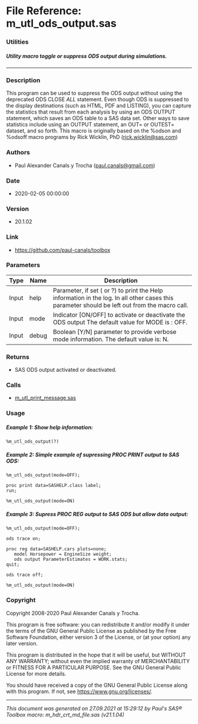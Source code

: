 # File Reference: m_utl_ods_output.sas

### Utilities

##### Utility macro toggle or suppress ODS output during simulations.

***

### Description
This program can be used to suppress the ODS output without using the deprecated ODS CLOSE _ALL_ statement. Even though ODS is suppressed to the display destinations (such as HTML, PDF and LISTING), you can capture the statistics that result from each analysis by using an ODS OUTPUT statement, which saves an ODS table to a SAS data set. Other ways to save statistics include using an OUTPUT statement, an OUT= or OUTEST= dataset, and so forth. This macro is originally based on the %odson and %odsoff macro programs by Rick Wicklin, PhD (rick.wicklin@sas.com)

### Authors
* Paul Alexander Canals y Trocha (paul.canals@gmail.com)

### Date
* 2020-02-05 00:00:00

### Version
* 20.1.02

### Link
* https://github.com/paul-canals/toolbox

### Parameters
| Type | Name | Description |
| ---- | ---- | ----------- |
| Input | help | Parameter, if set ( or ?) to print the Help information in the log. In all other cases this parameter should be left out from the macro call. |
| Input | mode | Indicator [ON/OFF] to activate or deactivate the ODS output The default value for MODE is : OFF. |
| Input | debug | Boolean [Y/N] parameter to provide verbose mode information. The default value is: N. |

### Returns
* SAS ODS output activated or deactivated.

### Calls
* [m_utl_print_message.sas](m_utl_print_message.md)

### Usage

##### Example 1: Show help information:
```sas
%m_utl_ods_output(?)
```

##### Example 2: Simple example of supressing PROC PRINT output to SAS ODS:
```sas
%m_utl_ods_output(mode=OFF);

proc print data=SASHELP.class label;
run;

%m_utl_ods_output(mode=ON)
```

##### Example 3: Supress PROC REG output to SAS ODS but allow data output:
```sas
%m_utl_ods_output(mode=OFF);

ods trace on;

proc reg data=SASHELP.cars plots=none;
   model Horsepower = EngineSize weight;
   ods output ParameterEstimates = WORK.stats;
quit;

ods trace off;

%m_utl_ods_output(mode=ON)
```

### Copyright
Copyright 2008-2020 Paul Alexander Canals y Trocha. 
 
This program is free software: you can redistribute it and/or modify 
it under the terms of the GNU General Public License as published by 
the Free Software Foundation, either version 3 of the License, or 
(at your option) any later version. 
 
This program is distributed in the hope that it will be useful, 
but WITHOUT ANY WARRANTY; without even the implied warranty of 
MERCHANTABILITY or FITNESS FOR A PARTICULAR PURPOSE. See the 
GNU General Public License for more details. 
 
You should have received a copy of the GNU General Public License 
along with this program. If not, see <https://www.gnu.org/licenses/>. 


***
*This document was generated on 27.09.2021 at 15:29:12  by Paul's SAS&reg; Toolbox macro: m_hdr_crt_md_file.sas (v21.1.04)*
